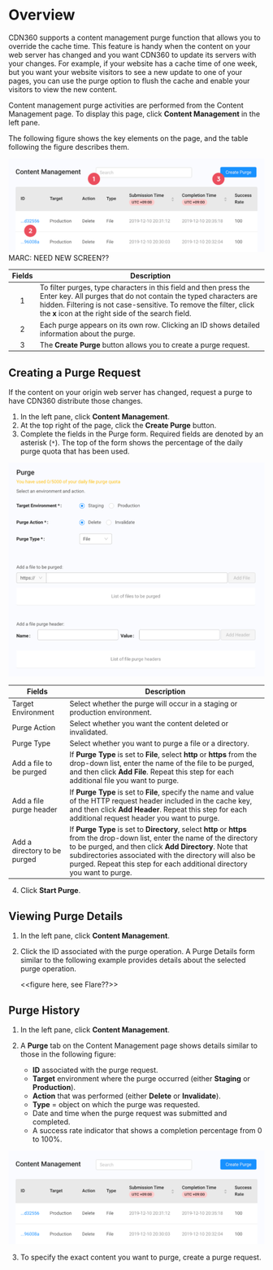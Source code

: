 # Overview

CDN360 supports a content management purge function that allows you to override the cache time. This feature is handy when the content on your web server has changed and you want CDN360 to update its servers with your changes. For example, if your website has a cache time of one week, but you want your website visitors to see a new update to one of your pages, you can use the purge option to flush the cache and enable your visitors to view the new content.

Content management purge activities are performed from the Content Management page. To display this page, click **Content Management** in the left pane.

The following figure shows the key elements on the page, and the table following the figure describes them.

![null](</docs/resources/images/Content Management.png>) MARC: NEED NEW SCREEN??

| **Fields** | **Description** |
| :----------: | --------------- |
| 1 | To filter purges, type characters in this field and then press the Enter key. All purges that do not contain the typed characters are hidden. Filtering is not case-sensitive. To remove the filter, click the **x** icon at the right side of the search field. |
| 2 | Each purge appears on its own row. Clicking an ID shows detailed information about the purge.|
| 3 | The **Create Purge** button allows you to create a purge request.|

## Creating a Purge Request

If the content on your origin web server has changed, request a purge to have CDN360 distribute those changes.

1. In the left pane, click **Content Management**.
2. At the top right of the page, click the **Create Purge** button. 
3. Complete the fields in the Purge form. Required fields are denoted by an asterisk (```*```). The top of the form shows the percentage of the daily purge quota that has been used.

<p align=center><img src="/docs/resources/images/Purge Form.png" alt="purge form" width="900"></p>

|**Fields**|**Description**|
|----------|---------------|
| Target Environment | Select whether the purge will occur in a staging or production environment.|
| Purge Action | Select whether you want the content deleted or invalidated.|
| Purge Type | Select whether you want to purge a file or a directory.|
| Add a file to be purged | If **Purge Type** is set to **File**, select **http** or **https** from the drop-down list, enter the name of the file to be purged, and then click **Add File**. Repeat this step for each additional file you want to purge.|
| Add a file purge header | If **Purge Type** is set to **File**, specify the name and value of the HTTP request header included in the cache key, and then click **Add Header**. Repeat this step for each additional request header you want to purge.|
| Add a directory to be purged | If **Purge Type** is set to **Directory**, select **http** or **https** from the drop-down list, enter the name of the directory to be purged, and then click **Add Directory**. Note that subdirectories associated with the directory will also be purged. Repeat this step for each additional directory you want to purge.|

4. Click **Start Purge**.

## Viewing Purge Details

1. In the left pane, click **Content Management**.
2. Click the ID associated with the purge operation. A Purge Details form similar to the following example provides details about the selected purge operation.
   
   <<figure here, see Flare??>>

## Purge History

1. In the left pane, click **Content Management**.
2. A **Purge** tab on the Content Management page shows details similar to those in the following figure:

   <ul><li> <strong>ID</strong> associated with the purge request.<br>
   <li><strong>Target</strong> environment where the purge occurred (either <strong>Staging</strong> or <strong>Production</strong>).<br>
   <li><strong>Action</strong> that was performed (either <strong>Delete</strong> or <strong>Invalidate</strong>).<br>
   <li><strong>Type</strong> = object on which the purge was requested.<br>
   <li>Date and time when the purge request was submitted and completed.<br>
   <li>A success rate indicator that shows a completion percentage from 0 to 100%.</ul>

![null](</docs/resources/images/dashboard13.png>)

3. To specify the exact content you want to purge, create a purge request.

